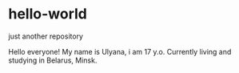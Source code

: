 # hello-world
just another repository

Hello everyone! My name is Ulyana, i am 17 y.o. 
Currently living and studying in Belarus, Minsk.